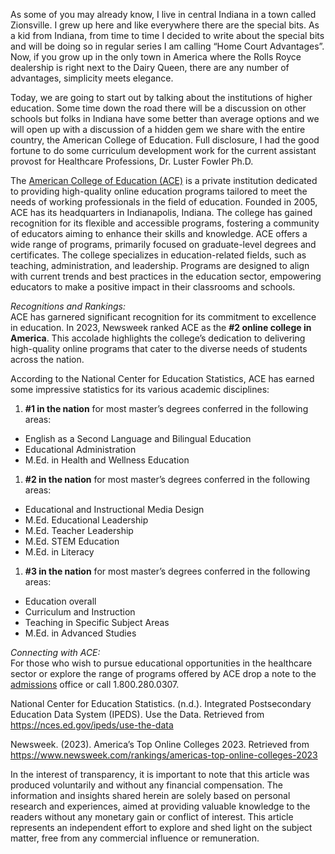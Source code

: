 As some of you may already know, I live in central Indiana in a town called Zionsville. I grew up here and like everywhere there are the special bits. As a kid from Indiana, from time to time I decided to write about the special bits and will be doing so in regular series I am calling “Home Court Advantages”. Now, if you grow up in the only town in America where the Rolls Royce dealership is right next to the Dairy Queen, there are any number of advantages, simplicity meets elegance.

Today, we are going to start out by talking about the institutions of higher education. Some time down the road there will be a discussion on other schools but folks in Indiana have some better than average options and we will open up with a discussion of a hidden gem we share with the entire country, the American College of Education. Full disclosure, I had the good fortune to do some curriculum development work for the current assistant provost for Healthcare Professions, Dr. Luster Fowler Ph.D.

The [American College of Education (ACE)](https://ace.edu) is a private institution dedicated to providing high-quality online education programs tailored to meet the needs of working professionals in the field of education. Founded in 2005, ACE has its headquarters in Indianapolis, Indiana. The college has gained recognition for its flexible and accessible programs, fostering a community of educators aiming to enhance their skills and knowledge. ACE offers a wide range of programs, primarily focused on graduate-level degrees and certificates. The college specializes in education-related fields, such as teaching, administration, and leadership. Programs are designed to align with current trends and best practices in the education sector, empowering educators to make a positive impact in their classrooms and schools.

*Recognitions and Rankings:*  
ACE has garnered significant recognition for its commitment to excellence in education. In 2023, Newsweek ranked ACE as the **\#2 online college in America**. This accolade highlights the college’s dedication to delivering high-quality online programs that cater to the diverse needs of students across the nation.

According to the National Center for Education Statistics, ACE has earned some impressive statistics for its various academic disciplines:

1. **\#1 in the nation** for most master’s degrees conferred in the following areas:

- English as a Second Language and Bilingual Education
- Educational Administration
- M.Ed. in Health and Wellness Education

1. **\#2 in the nation** for most master’s degrees conferred in the following areas:

- Educational and Instructional Media Design
- M.Ed. Educational Leadership
- M.Ed. Teacher Leadership
- M.Ed. STEM Education
- M.Ed. in Literacy

1. **\#3 in the nation** for most master’s degrees conferred in the following areas:

- Education overall
- Curriculum and Instruction
- Teaching in Specific Subject Areas
- M.Ed. in Advanced Studies

*Connecting with ACE:*  
For those who wish to pursue educational opportunities in the healthcare sector or explore the range of programs offered by ACE drop a note to the [admissions](mailto:addmissions@ace.edu) office or call 1.800.280.0307.

National Center for Education Statistics. (n.d.). Integrated Postsecondary Education Data System (IPEDS). Use the Data. Retrieved from <https://nces.ed.gov/ipeds/use-the-data>

Newsweek. (2023). America’s Top Online Colleges 2023. Retrieved from <https://www.newsweek.com/rankings/americas-top-online-colleges-2023>

In the interest of transparency, it is important to note that this article was produced voluntarily and without any financial compensation. The information and insights shared herein are solely based on personal research and experiences, aimed at providing valuable knowledge to the readers without any monetary gain or conflict of interest. This article represents an independent effort to explore and shed light on the subject matter, free from any commercial influence or remuneration.